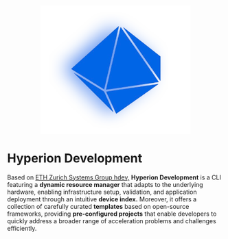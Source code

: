 <p align="center" style="margin-bottom: 5px;">
  <img src="https://github.com/oreolag/hdev/blob/main/Hyperion_white-removebg-preview.png" align="center" width="350">
</p>

# Hyperion Development
Based on [ETH Zurich Systems Group hdev,](https://github.com/fpgasystems/hdev) **Hyperion Development** is a CLI featuring a **dynamic resource manager** that adapts to the underlying hardware, enabling infrastructure setup, validation, and application deployment through an intuitive **device index.** Moreover, it offers a collection of carefully curated **templates** based on open-source frameworks, providing **pre-configured projects** that enable developers to quickly address a broader range of acceleration problems and challenges efficiently.